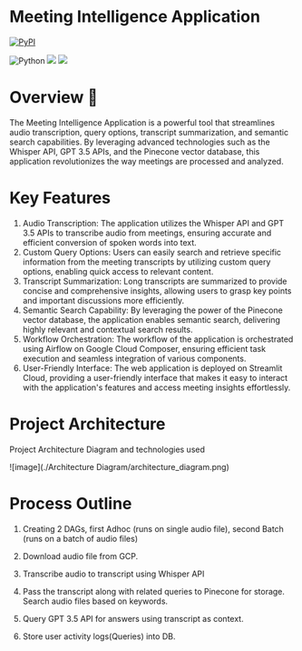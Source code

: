 # Meeting Intelligence Application



[![PyPI](https://img.shields.io/pypi/pyversions/locust.svg)](https://pypi.org/project/locust/)

![Python](https://img.shields.io/badge/python-3670A0?style=for-the-badge&logo=python&logoColor=ffdd54)
![](https://img.shields.io/badge/Google_Cloud-4285F4?style=for-the-badge&logo=google-cloud&logoColor=white)
![](https://img.shields.io/badge/Streamlit-FF4B4B?style=for-the-badge&logo=Streamlit&logoColor=white)

# Overview 📝

The Meeting Intelligence Application is a powerful tool that streamlines audio transcription, query options, transcript summarization, and semantic search capabilities. By leveraging advanced technologies such as the Whisper API, GPT 3.5 APIs, and the Pinecone vector database, this application revolutionizes the way meetings are processed and analyzed.




# Key Features

1. Audio Transcription: The application utilizes the Whisper API and GPT 3.5 APIs to transcribe audio from meetings, ensuring accurate and efficient conversion of spoken words into text.
2. Custom Query Options: Users can easily search and retrieve specific information from the meeting transcripts by utilizing custom query options, enabling quick access to relevant content.   
3. Transcript Summarization: Long transcripts are summarized to provide concise and comprehensive insights, allowing users to grasp key points and important discussions more efficiently.
4. Semantic Search Capability: By leveraging the power of the Pinecone vector database, the application enables semantic search, delivering highly relevant and contextual search results.
5. Workflow Orchestration: The workflow of the application is orchestrated using Airflow on Google Cloud Composer, ensuring efficient task execution and seamless integration of various components.
6. User-Friendly Interface: The web application is deployed on Streamlit Cloud, providing a user-friendly interface that makes it easy to interact with the application's features and access meeting insights effortlessly.

# Project Architecture

Project Architecture Diagram and technologies used

![image](./Architecture Diagram/architecture_diagram.png)

# Process Outline

1. Creating 2 DAGs, first Adhoc (runs on single audio file), second Batch (runs on a batch of audio files)

2. Download audio file from GCP.

3. Transcribe audio to transcript using Whisper API

4. Pass the transcript along with related queries to Pinecone for storage. Search audio files based on keywords.

5. Query GPT 3.5 API for answers using transcript as context.

6. Store user activity logs(Queries) into DB.

